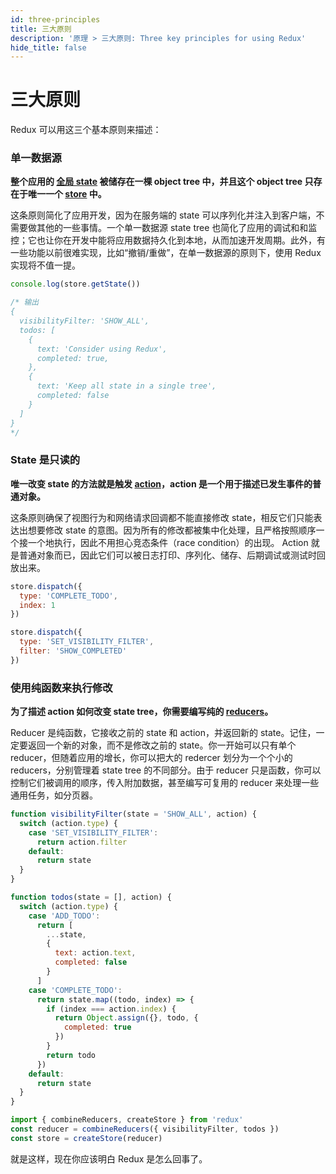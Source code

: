```yaml
---
id: three-principles
title: 三大原则
description: '原理 > 三大原则: Three key principles for using Redux'
hide_title: false
---
```


# 三大原则

Redux 可以用这三个基本原则来描述：

### 单一数据源

**整个应用的 [全局 state](./Glossary.md#state) 被储存在一棵 object tree 中，并且这个 object tree 只存在于唯一一个 [store](./Glossary.md#store) 中。**

这条原则简化了应用开发，因为在服务端的 state 可以序列化并注入到客户端，不需要做其他的一些事情。一个单一数据源 state tree 也简化了应用的调试和和监控；它也让你在开发中能将应用数据持久化到本地，从而加速开发周期。此外，有一些功能以前很难实现，比如“撤销/重做”，在单一数据源的原则下，使用 Redux 实现将不值一提。

```js
console.log(store.getState())

/* 输出
{
  visibilityFilter: 'SHOW_ALL',
  todos: [
    {
      text: 'Consider using Redux',
      completed: true,
    },
    {
      text: 'Keep all state in a single tree',
      completed: false
    }
  ]
}
*/
```

### State 是只读的

**唯一改变 state 的方法就是触发 [action](./Glossary.md)，action 是一个用于描述已发生事件的普通对象。**

这条原则确保了视图行为和网络请求回调都不能直接修改 state，相反它们只能表达出想要修改 state 的意图。因为所有的修改都被集中化处理，且严格按照顺序一个接一个地执行，因此不用担心竞态条件（race condition）的出现。 Action 就是普通对象而已，因此它们可以被日志打印、序列化、储存、后期调试或测试时回放出来。

```js
store.dispatch({
  type: 'COMPLETE_TODO',
  index: 1
})

store.dispatch({
  type: 'SET_VISIBILITY_FILTER',
  filter: 'SHOW_COMPLETED'
})
```

### 使用纯函数来执行修改

**为了描述 action 如何改变 state tree，你需要编写纯的 [reducers](./Glossary.md#reducer)。**

Reducer 是纯函数，它接收之前的 state 和 action，并返回新的 state。记住，一定要返回一个新的对象，而不是修改之前的 state。你一开始可以只有单个 reducer，但随着应用的增长，你可以把大的 redercer 划分为一个个小的 reducers，分别管理着 state tree 的不同部分。由于 reducer 只是函数，你可以控制它们被调用的顺序，传入附加数据，甚至编写可复用的 reducer 来处理一些通用任务，如分页器。

```js
function visibilityFilter(state = 'SHOW_ALL', action) {
  switch (action.type) {
    case 'SET_VISIBILITY_FILTER':
      return action.filter
    default:
      return state
  }
}

function todos(state = [], action) {
  switch (action.type) {
    case 'ADD_TODO':
      return [
        ...state,
        {
          text: action.text,
          completed: false
        }
      ]
    case 'COMPLETE_TODO':
      return state.map((todo, index) => {
        if (index === action.index) {
          return Object.assign({}, todo, {
            completed: true
          })
        }
        return todo
      })
    default:
      return state
  }
}

import { combineReducers, createStore } from 'redux'
const reducer = combineReducers({ visibilityFilter, todos })
const store = createStore(reducer)
```

就是这样，现在你应该明白 Redux 是怎么回事了。

